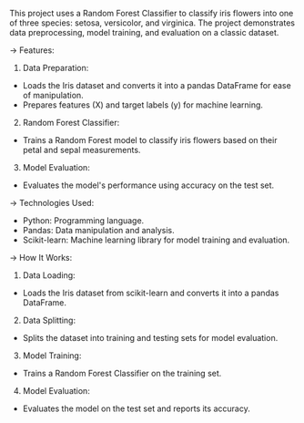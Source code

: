 This project uses a Random Forest Classifier to classify iris flowers into one of three species: setosa, versicolor, and virginica. The project demonstrates data preprocessing, model training, and evaluation on a classic dataset.

-> Features:

1. Data Preparation:
- Loads the Iris dataset and converts it into a pandas DataFrame for ease of manipulation.
- Prepares features (X) and target labels (y) for machine learning.
 
2. Random Forest Classifier:
- Trains a Random Forest model to classify iris flowers based on their petal and sepal measurements.
  
3. Model Evaluation:
- Evaluates the model's performance using accuracy on the test set.

-> Technologies Used: 

- Python: Programming language.
- Pandas: Data manipulation and analysis.
- Scikit-learn: Machine learning library for model training and evaluation.

-> How It Works:

1. Data Loading:
- Loads the Iris dataset from scikit-learn and converts it into a pandas DataFrame.
  
2. Data Splitting:
- Splits the dataset into training and testing sets for model evaluation.
  
3. Model Training:
- Trains a Random Forest Classifier on the training set.
  
4. Model Evaluation:
- Evaluates the model on the test set and reports its accuracy.
